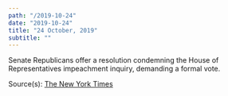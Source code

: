 ```yaml
---
path: "/2019-10-24"
date: "2019-10-24"
title: "24 October, 2019"
subtitle: ""
---
```


Senate Republicans offer a resolution condemning the House of Representatives impeachment inquiry, demanding a formal vote.

<span class="sources">

Source(s): [The New York Times](https://www.nytimes.com/2019/10/24/us/politics/trump-republicans-impeachment.html)

</span>